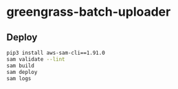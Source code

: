# greengrass-batch-uploader

## Deploy

```bash
pip3 install aws-sam-cli==1.91.0
sam validate --lint
sam build
sam deploy
sam logs
```
